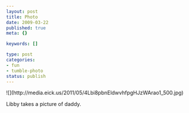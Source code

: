 ```yaml
--- 
layout: post
title: Photo
date: 2009-03-22
published: true
meta: {}

keywords: []

type: post
categories: 
- fun
- tumble-photo
status: publish
---
```

<div class="figure">            ![](http://media.eick.us/2011/05/4Lbi8pbnEldwvhfpgHJzWArao1_500.jpg)        </div>

Libby takes a picture of daddy.

